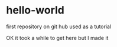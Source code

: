 # hello-world
first repository on git hub used as a tutorial

OK  it took a while to get here but I made it
